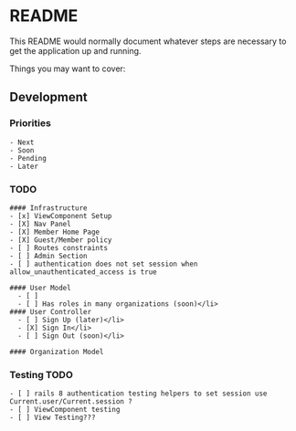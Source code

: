 # README

This README would normally document whatever steps are necessary to get the
application up and running.

Things you may want to cover:
## Development 
  ### Priorities
    - Next
    - Soon
    - Pending
    - Later
  ### TODO
    #### Infrastructure
    - [x] ViewComponent Setup
    - [X] Nav Panel
    - [X] Member Home Page
    - [X] Guest/Member policy
    - [ ] Routes constraints
    - [ ] Admin Section
    - [ ] authentication does not set session when allow_unauthenticated_access is true

    #### User Model
      - [ ]
      - [ ] Has roles in many organizations (soon)</li>
    #### User Controller
      - [ ] Sign Up (later)</li>
      - [X] Sign In</li>
      - [ ] Sign Out (soon)</li>
                   
    #### Organization Model

  ### Testing TODO
    - [ ] rails 8 authentication testing helpers to set session use Current.user/Current.session ?
    - [ ] ViewComponent testing
    - [ ] View Testing???